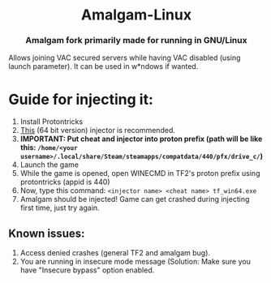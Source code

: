 <div align="center">

  # Amalgam-Linux

### Amalgam fork primarily made for running in GNU/Linux

</div>
Allows joining VAC secured servers while having VAC disabled (using launch parameter).
It can be used in w*ndows if wanted.
</div>

# Guide for injecting it:
1. Install Protontricks
2. [This](https://github.com/adamhlt/DLL-Injector) (64 bit version) injector is recommended.
3. **IMPORTANT: Put cheat and injector into proton prefix (path will be like this: ```/home/<your username>/.local/share/Steam/steamapps/compatdata/440/pfx/drive_c/```)**
4. Launch the game
5. While the game is opened, open WINECMD in TF2's proton prefix using protontricks (appid is 440)
6. Now, type this command: ```<injector name> <cheat name> tf_win64.exe```
7. Amalgam should be injected! Game can get crashed during injecting first time, just try again.

</div>

## Known issues:
1. Access denied crashes (general TF2 and amalgam bug).
2. You are running in insecure mode message (Solution: Make sure you have "Insecure bypass" option enabled.
